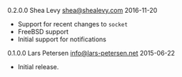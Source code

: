 0.2.0.0 Shea Levy <shea@shealevy.com> 2016-11-20

  * Support for recent changes to `socket`
  * FreeBSD support
  * Initial support for notifications

0.1.0.0 Lars Petersen <info@lars-petersen.net> 2015-06-22

  * Initial release.
